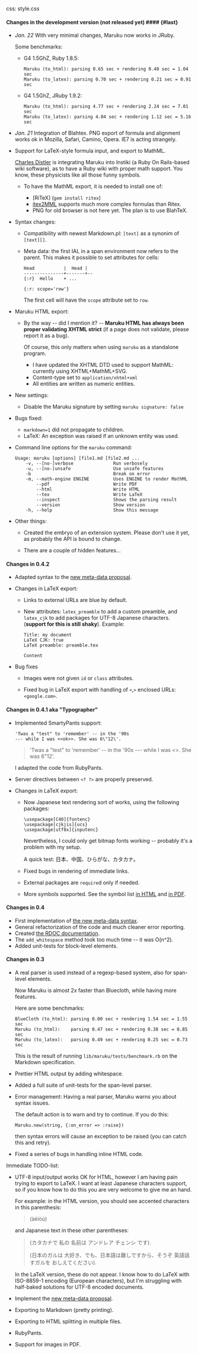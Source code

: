 css: style.css


#### Changes in the development version (not released yet) ####     {#last}

[Charles Distler]: http://golem.ph.utexas.edu/~distler
[itex2MML]:  http://golem.ph.utexas.edu/~distler/blog/itex2MML.html
[math]: http://rubyforge.maruku.org/math.html
<!--	This is the [math syntax specification][math]. -->


*	*Jan. 22*  With very minimal changes, Maruku now works in JRuby. 

	Some benchmarks:

	*	G4 1.5GhZ, Ruby 1.8.5:
	
			Maruku (to_html): parsing 0.65 sec + rendering 0.40 sec = 1.04 sec
			Maruku (to_latex): parsing 0.70 sec + rendering 0.21 sec = 0.91 sec

	*	G4 1.5GhZ, JRuby 1.9.2:

			Maruku (to_html): parsing 4.77 sec + rendering 2.24 sec = 7.01 sec
			Maruku (to_latex): parsing 4.04 sec + rendering 1.12 sec = 5.16 sec

*	*Jan. 21*  Integration of Blahtex. PNG export of formula and alignment works
	ok in Mozilla, Safari, Camino, Opera. IE7 is acting strangely.

*	Support for LaTeX-style formula input, and export to MathML. 

	[Charles Distler] is integrating Maruku into Instiki (a Ruby On Rails-based wiki software), as to have a Ruby wiki with proper math support. You know, these physicists like all those funny symbols.

	*	To have the MathML export, it is needed to install one of:
	
		* 	[RiTeX]   (`gem install ritex`) 
		* 	[itex2MML] supports much more complex formulas than Ritex.
		* 	PNG for old browser is not here yet. The plan is to use
			BlahTeX.

*	Syntax changes:

	* Compatibility with newest Markdown.pl: `[text]` as a synonim of `[text][]`.

	*	Meta data: the first IAL in a span environment now refers to the parent.
		This makes it possible to set attributes for cells:

			Head           |  Head |
			---------------+-------+--
			{:r}  Hello    + ...

			{:r: scope='row'}

		The first cell will have the `scope` attribute set to `row`.

*	Maruku HTML export:

	*	By the way -- did I mention it? -- **Maruku HTML has always been
		proper validating XHTML strict** (if a page does not validate,
		please report it as a bug).

		Of course, this only matters when using `maruku` as a standalone
		program.
		
		*	I have updated the XHTML DTD used to support MathML: 
			currently using XHTML+MathML+SVG.
		*	Content-type set to `application/xhtml+xml`	
		*	All entities are written as numeric entities.

*	New settings:
	
	*	Disable the Maruku signature by setting `maruku signature: false`
	
*	Bugs fixed:

	*	`markdown=1` did not propagate to children.
	*	LaTeX: An exception was raised if an unknown entity was used.

*	Command line options for the `maruku` command:

		Usage: maruku [options] [file1.md [file2.md ...
		    -v, --[no-]verbose               Run verbosely
		    -u, --[no-]unsafe                Use unsafe features
		    -b                               Break on error
		    -m, --math-engine ENGINE         Uses ENGINE to render MathML
		        --pdf                        Write PDF
		        --html                       Write HTML
		        --tex                        Write LaTeX
		        --inspect                    Shows the parsing result
		        --version                    Show version
		    -h, --help                       Show this message

*	Other things:
	
	*	Created the embryo of an extension system. Please don't use it
		yet, as probably the API is bound to change.

	*	There are a couple of hidden features...

#### Changes in 0.4.2 ####     

*	Adapted syntax to the [new meta-data proposal][proposal].

*	Changes in LaTeX export: 

	*	Links to external URLs are blue by default.

	*	New attributes: `latex_preamble` to add a custom preamble,
		and `latex_cjk` to add packages for UTF-8 Japanese characters.
		(**support for this is still shaky**). Example:
	
			Title: my document
			LaTeX CJK: true
			LaTeX preamble: preamble.tex
		
			Content

*	Bug fixes

	+ Images were not given `id` or `class` attributes.

	+ Fixed bug in LaTeX export with handling of `<`,`>` enclosed URLs: `<google.com>`.

#### Changes in 0.4.1 aka "Typographer" ####

*	Implemented SmartyPants support:

		'Twas a "test" to 'remember' -- in the '90s 
		--- while I was <<ok>>. She was 6\"12\'.
	> 'Twas a "test" to 'remember' -- in the '90s --- while I was <<ok>>.
	> She was 6\"12\'.

	I adapted the code from RubyPants.
	
*	Server directives between `<? ?>` are properly preserved.
*	Changes in LaTeX export:

	*	Now Japanese text rendering sort of works, using the following packages:

			\usepackage[C40]{fontenc}
			\usepackage[cjkjis]{ucs}
			\usepackage[utf8x]{inputenc}
		
		Nevertheless, I could only get bitmap fonts working -- probably it's a problem
		with my setup.

		A quick test: 日本、中国、ひらがな、カタカナ。

	*	Fixed bugs in rendering of immediate links.
	*	External packages are `require`d only if needed.
	*	More symbols supported.
		See the symbol list 
		[in HTML](http://maruku.rubyforge.org/entity_test.html) and
		[in PDF](http://maruku.rubyforge.org/entity_test.pdf).


#### Changes in 0.4 ####

* First implementation of [the new meta-data syntax][meta].
* General refactorization of the code and much cleaner error reporting.
* Created [the RDOC documentation][rdoc].
* The `add_whitespace` method took too much time -- it was O(n^2).
* Added unit-tests for block-level elements.

[rdoc]: http://maruku.rubyforge.org/rdoc/
[meta]: http://maruku.rubyforge.org/proposal.html

#### Changes in 0.3 ####

*	A real parser is used instead of a regexp-based system, also for span-level 
	elements.

	Now Maruku is almost 2x faster than Bluecloth, while having more features.

	Here are some benchmarks:
	
		BlueCloth (to_html): parsing 0.00 sec + rendering 1.54 sec = 1.55 sec 
		Maruku (to_html):    parsing 0.47 sec + rendering 0.38 sec = 0.85 sec 
		Maruku (to_latex):   parsing 0.49 sec + rendering 0.25 sec = 0.73 sec
		
	This is the result of running `lib/maruku/tests/benchmark.rb` on the Markdown 
	specification.

*	Prettier HTML output by adding whitespace.
 
*	Added a full suite of unit-tests for the span-level parser.

*	Error management: Having a real parser, Maruku warns you about syntax issues.
	
	The default action is to warn and try to continue. If you do this:

		Maruku.new(string, {:on_error => :raise})

	then syntax errors will cause an exception to be raised (you can catch this
	and retry).

*	Fixed a series of bugs in handling inline HTML code.

Immediate TODO-list:

*	UTF-8 input/output works OK for HTML, however I am having pain trying to export
	to LaTeX. I want at least Japanese characters support, so if you know how to 
	do this you are very welcome to give me an hand.
	
	For example: in the HTML version, you should see accented characters in this
	parenthesis: 
	
	> (àèìòù)
	
	and Japanese text in these other parentheses: 
	
	> (カタカナで 私の 名前は アンドレア チェンシ です).
	>
	> (日本のガルは 大好き、でも、日本語は難しですから、そうぞ 英語話すガルを おしえてください).
	
	In the LaTeX version, these do not appear. I know how to do LaTeX with 
	ISO-8859-1 encoding (European characters), but I'm struggling with half-baked 
	solutions for UTF-8 encoded documents.

*	Implement the [new meta-data proposal][proposal].

*	Exporting to Markdown (pretty printing).

*	Exporting to HTML splitting in multiple files.

*	RubyPants.

*	Support for images in PDF.


[proposal]: http://maruku.rubyforge.org/proposal.html
[contact]: http://www.dis.uniroma1.it/~acensi/contact.html
[markdown-discuss]: http://six.pairlist.net/mailman/listinfo/markdown-discuss
[tracker]: http://rubyforge.org/tracker/?group_id=2795

